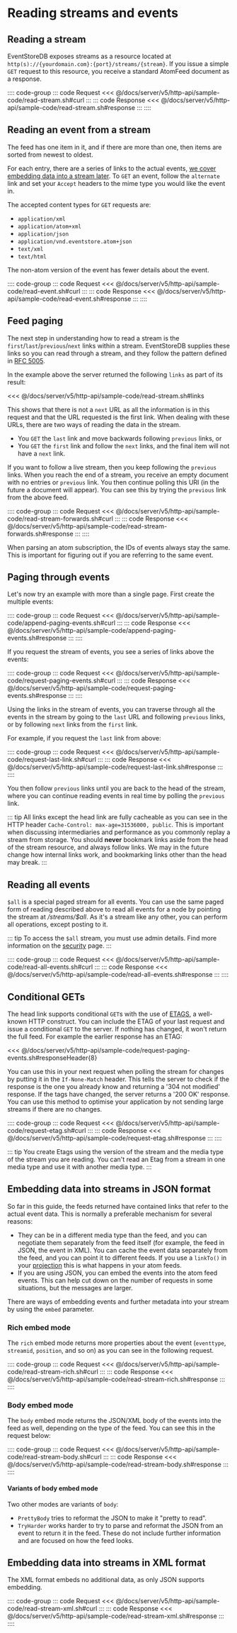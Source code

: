 # Reading streams and events

## Reading a stream

EventStoreDB exposes streams as a resource located at `http(s)://{yourdomain.com}:{port}/streams/{stream}`. If you issue a simple `GET` request to this resource, you receive a standard AtomFeed document as a response.

:::: code-group
::: code Request
<<< @/docs/server/v5/http-api/sample-code/read-stream.sh#curl
:::
::: code Response
<<< @/docs/server/v5/http-api/sample-code/read-stream.sh#response
:::
::::

## Reading an event from a stream

The feed has one item in it, and if there are more than one, then items are sorted from newest to oldest.

For each entry, there are a series of links to the actual events, [we cover embedding data into a stream later](#embedding-data-into-streams-in-json-format). To `GET` an event, follow the `alternate` link and set your `Accept` headers to the mime type you would like the event in.

The accepted content types for `GET` requests are:

- `application/xml`
- `application/atom+xml`
- `application/json`
- `application/vnd.eventstore.atom+json`
- `text/xml`
- `text/html`

The non-atom version of the event has fewer details about the event.

:::: code-group
::: code Request
<<< @/docs/server/v5/http-api/sample-code/read-event.sh#curl
:::
::: code Response
<<< @/docs/server/v5/http-api/sample-code/read-event.sh#response
:::
::::

## Feed paging

The next step in understanding how to read a stream is the `first`/`last`/`previous`/`next` links within a stream. EventStoreDB supplies these links so you can read through a stream, and they follow the pattern defined in [RFC 5005](http://tools.ietf.org/html/rfc5005).

In the example above the server returned the following `links` as part of its result:

<<< @/docs/server/v5/http-api/sample-code/read-stream.sh#links

This shows that there is not a `next` URL as all the information is in this request and that the URL requested is the first link. When dealing with these URLs, there are two ways of reading the data in the stream.

- You `GET` the `last` link and move backwards following `previous` links, or
- You `GET` the `first` link and follow the `next` links, and the final item will not have a `next` link.

If you want to follow a live stream, then you keep following the `previous` links. When you reach the end of a stream, you receive an empty document with no entries or `previous` link. You then continue polling this URI (in the future a document will appear). You can see this by trying the `previous` link from the above feed.

:::: code-group
::: code Request
<<< @/docs/server/v5/http-api/sample-code/read-stream-forwards.sh#curl
:::
::: code Response
<<< @/docs/server/v5/http-api/sample-code/read-stream-forwards.sh#response
:::
::::

When parsing an atom subscription, the IDs of events always stay the same. This is important for figuring out if you are referring to the same event.

## Paging through events

Let's now try an example with more than a single page. First create the multiple events:

:::: code-group
::: code Request
<<< @/docs/server/v5/http-api/sample-code/append-paging-events.sh#curl
:::
::: code Response
<<< @/docs/server/v5/http-api/sample-code/append-paging-events.sh#response
:::
::::

If you request the stream of events, you see a series of links above the events:

:::: code-group
::: code Request
<<< @/docs/server/v5/http-api/sample-code/request-paging-events.sh#curl
:::
::: code Response
<<< @/docs/server/v5/http-api/sample-code/request-paging-events.sh#response
:::
::::

Using the links in the stream of events, you can traverse through all the events in the stream by going to the `last` URL and following `previous` links, or by following `next` links from the `first` link.

For example, if you request the `last` link from above:

:::: code-group
::: code Request
<<< @/docs/server/v5/http-api/sample-code/request-last-link.sh#curl
:::
::: code Response
<<< @/docs/server/v5/http-api/sample-code/request-last-link.sh#response
:::
::::

You then follow `previous` links until you are back to the head of the stream, where you can continue reading events in real time by polling the `previous` link.

::: tip
All links except the head link are fully cacheable as you can see in the HTTP header `Cache-Control: max-age=31536000, public`. This is important when discussing intermediaries and performance as you commonly replay a stream from storage. You should **never** bookmark links aside from the head of the stream resource, and always follow links. We may in the future change how internal links work, and bookmarking links other than the head may break.
:::

## Reading all events

`$all` is a special paged stream for all events. You can use the same paged form of reading described above to read all events for a node by pointing the stream at _/streams/\$all_. As it's a stream like any other, you can perform all operations, except posting to it.

::: tip
To access the `$all` stream, you must use admin details. Find more information on the [security](security.md) page.
:::

:::: code-group
::: code Request
<<< @/docs/server/v5/http-api/sample-code/read-all-events.sh#curl
:::
::: code Response
<<< @/docs/server/v5/http-api/sample-code/read-all-events.sh#response
:::
::::

## Conditional GETs

The head link supports conditional `GET`s with the use of [ETAGS](http://en.wikipedia.org/wiki/HTTP_ETag), a well-known HTTP construct. You can include the ETAG of your last request and issue a conditional `GET` to the server. If nothing has changed, it won't return the full feed. For example the earlier response has an ETAG:

<<< @/docs/server/v5/http-api/sample-code/request-paging-events.sh#responseHeader{8}

You can use this in your next request when polling the stream for changes by putting it in the `If-None-Match` header. This tells the server to check if the response is the one you already know and returning a '304 not modified' response. If the tags have changed, the server returns a '200 OK' response. You can use this method to optimise your application by not sending large streams if there are no changes.

:::: code-group
::: code Request
<<< @/docs/server/v5/http-api/sample-code/request-etag.sh#curl
:::
::: code Response
<<< @/docs/server/v5/http-api/sample-code/request-etag.sh#response
:::
::::

::: tip
You create Etags using the version of the stream and the media type of the stream you are reading. You can't read an Etag from a stream in one media type and use it with another media type.
:::

## Embedding data into streams in JSON format

So far in this guide, the feeds returned have contained links that refer to the actual event data. This is normally a preferable mechanism for several reasons:

- They can be in a different media type than the feed, and you can negotiate them separately from the feed itself (for example, the feed in JSON, the event in XML). You can cache the event data separately from the feed, and you can point it to different feeds. If you use a `linkTo()` in your [projection](projections/README.md) this is what happens in your atom feeds.
- If you are using JSON, you can embed the events into the atom feed events. This can help cut down on the number of requests in some situations, but the messages are larger.

There are ways of embedding events and further metadata into your stream by using the `embed` parameter.

### Rich embed mode

The `rich` embed mode returns more properties about the event (`eventtype`, `streamid`, `position`, and so on) as you can see in the following request.

:::: code-group
::: code Request
<<< @/docs/server/v5/http-api/sample-code/read-stream-rich.sh#curl
:::
::: code Response
<<< @/docs/server/v5/http-api/sample-code/read-stream-rich.sh#response
:::
::::

### Body embed mode

The `body` embed mode returns the JSON/XML body of the events into the feed as well, depending on the type of the feed. You can see this in the request below:

:::: code-group
::: code Request
<<< @/docs/server/v5/http-api/sample-code/read-stream-body.sh#curl
:::
::: code Response
<<< @/docs/server/v5/http-api/sample-code/read-stream-body.sh#response
:::
::::

#### Variants of body embed mode

Two other modes are variants of `body`:

- `PrettyBody` tries to reformat the JSON to make it "pretty to read".
- `TryHarder` works harder to try to parse and reformat the JSON from an event to return it in the feed. These do not include further information and are focused on how the feed looks.

## Embedding data into streams in XML format

The XML format embeds no additional data, as only JSON supports embedding.

:::: code-group
::: code Request
<<< @/docs/server/v5/http-api/sample-code/read-stream-xml.sh#curl
:::
::: code Response
<<< @/docs/server/v5/http-api/sample-code/read-stream-xml.sh#response
:::
::::
